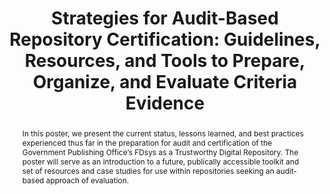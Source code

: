 ---
abstract: In this poster, we present the current status, lessons learned, and best
  practices experienced thus far in the preparation for audit and certification of
  the Government Publishing Office’s FDsys as a Trustworthy Digital Repository. The
  poster will serve as an introduction to a future, publically accessible toolkit
  and set of resources and case studies for use within repositories seeking an audit-based
  approach of evaluation.
creators:
- Tieman, Jessica
date: null
document_url: https://services.phaidra.univie.ac.at/api/object/o:429608/download
grand_parent: iPRES
institutions: []
keywords:
- standards and practice
- models
- preservation action and planning
- risk mitigation
- risk management
- archival storage
- national approaches
- audit
- certification
- government
landing_page_url: https://phaidra.univie.ac.at/o:429608
language: eng
layout: publication
license: CC BY 4.0 International
notes_url: null
parent: iPRES 2015
publication_type: poster
size: 87386
slides_url: null
source_name: iPRES
title: 'Strategies for Audit-Based Repository Certification: Guidelines, Resources,
  and Tools to Prepare, Organize, and Evaluate Criteria Evidence'
year: 2015
---